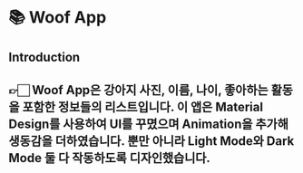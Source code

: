 📚 Woof App
==================================
Introduction
------------
👉🏻 Woof App은 강아지 사진, 이름, 나이, 좋아하는 활동을 포함한 정보들의 리스트입니다.
이 앱은 Material Design를 사용하여 UI를 꾸몄으며 Animation을 추가해 생동감을 더하였습니다.
뿐만 아니라 Light Mode와 Dark Mode 둘 다 작동하도록 디자인했습니다.
---
